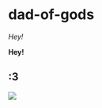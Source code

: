 # dad-of-gods

*Hey!*

**Hey!**

## :3

![](https://timgsa.baidu.com/timg?image&quality=80&size=b9999_10000&sec=1498459950396&di=6c21bf3d4e89b6717c1ac553d8238d33&imgtype=0&src=http%3A%2F%2Fi0.hdslb.com%2Fbfs%2Farchive%2F38ceb86fbfaec87b9e8e6acc83b2e6ad1dadb6f1.jpg)
